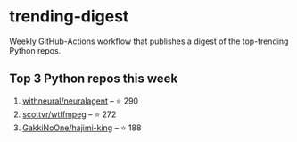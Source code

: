 # trending-digest

Weekly GitHub-Actions workflow that publishes a digest of the top-trending Python repos.

## Top 3 Python repos this week
<!-- trending:start -->
1. [withneural/neuralagent](https://github.com/withneural/neuralagent) – ⭐ 290
2. [scottvr/wtffmpeg](https://github.com/scottvr/wtffmpeg) – ⭐ 272
3. [GakkiNoOne/hajimi-king](https://github.com/GakkiNoOne/hajimi-king) – ⭐ 188
<!-- trending:end -->
